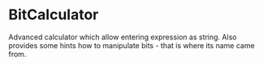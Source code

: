 # BitCalculator
Advanced calculator which allow entering expression as string. Also provides some hints how to manipulate bits - that is where its name came from.
